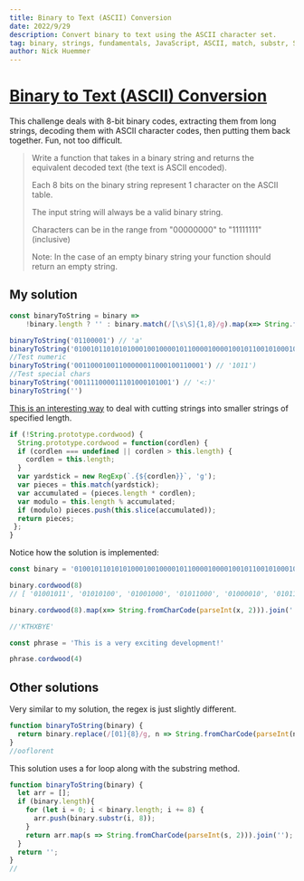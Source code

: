 ```yaml
---
title: Binary to Text (ASCII) Conversion
date: 2022/9/29
description: Convert binary to text using the ASCII character set.
tag: binary, strings, fundamentals, JavaScript, ASCII, match, substr, String.fromCharCode, Code Wars
author: Nick Huemmer
---
```


# [Binary to Text (ASCII) Conversion](https://www.codewars.com/kata/5583d268479559400d000064/solutions/javascript)



This challenge deals with 8-bit binary codes, extracting them from long strings, decoding them with ASCII character codes, then putting them back together.   Fun, not too difficult.

>Write a function that takes in a binary string and returns the equivalent decoded text (the text is ASCII encoded).
>
>Each 8 bits on the binary string represent 1 character on the ASCII table.
>
>The input string will always be a valid binary string.
>
>Characters can be in the range from "00000000" to "11111111" (inclusive)
>
>Note: In the case of an empty binary string your function should return an empty string.



## My solution

```javascript
const binaryToString = binary => 
    !binary.length ? '' : binary.match(/[\s\S]{1,8}/g).map(x=> String.fromCharCode(parseInt(x, 2))).join('')

binaryToString('01100001') // 'a'
binaryToString('01001011010101000100100001011000010000100101100101000101') // 'KTHXBYE'
//Test numeric
binaryToString('00110001001100000011000100110001') // '1011')
//Test special chars
binaryToString('001111000011101000101001') // '<:)'
binaryToString('')
```


[This is an interesting way](https://itnext.io/javascript-split-a-string-into-equal-lengths-848eb811f383) to deal with cutting strings into smaller strings of specified length. 

```javascript
if (!String.prototype.cordwood) {
  String.prototype.cordwood = function(cordlen) {
  if (cordlen === undefined || cordlen > this.length) {
    cordlen = this.length;
  }
  var yardstick = new RegExp(`.{${cordlen}}`, 'g');
  var pieces = this.match(yardstick);
  var accumulated = (pieces.length * cordlen);
  var modulo = this.length % accumulated;
  if (modulo) pieces.push(this.slice(accumulated));	
  return pieces;
 };
}
```

Notice how the solution is implemented:
```javascript
const binary = '01001011010101000100100001011000010000100101100101000101'

binary.cordwood(8) 
// [ '01001011', '01010100', '01001000', '01011000', '01000010', '01011001', '01000101' ]

binary.cordwood(8).map(x=> String.fromCharCode(parseInt(x, 2))).join('')

//'KTHXBYE'

const phrase = 'This is a very exciting development!'

phrase.cordwood(4)
```

## Other solutions

Very similar to my solution, the regex is just slightly different.
```javascript
function binaryToString(binary) {
  return binary.replace(/[01]{8}/g, n => String.fromCharCode(parseInt(n, 2)))
}
//ooflorent
```


This solution uses a for loop along with the substring method.
```javascript
function binaryToString(binary) {
  let arr = [];
  if (binary.length){
    for (let i = 0; i < binary.length; i += 8) {
      arr.push(binary.substr(i, 8));
    }
    return arr.map(s => String.fromCharCode(parseInt(s, 2))).join('');
  }
  return '';
}
//
```